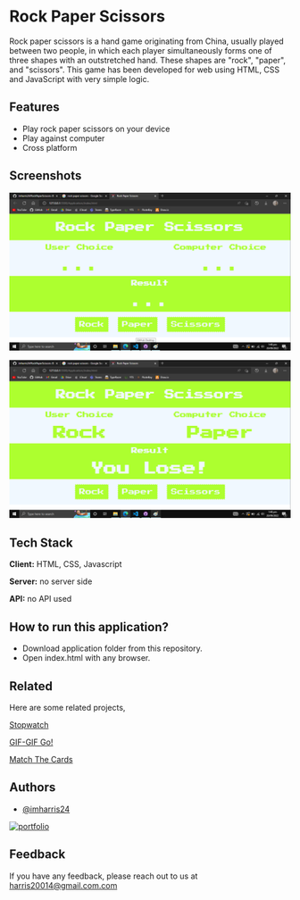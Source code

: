
# Rock Paper Scissors

Rock paper scissors is a hand game originating from China, usually played between two people, in which each player 
simultaneously forms one of three shapes with an outstretched hand. These shapes are "rock", "paper", and "scissors".
This game has been developed for web using HTML, CSS and JavaScript with very simple logic.

## Features

- Play rock paper scissors on your device
- Play against computer
- Cross platform


## Screenshots

![App Screenshot](https://raw.githubusercontent.com/imharris24/RockPaperScissors-JS/main/Screenshot/SC001.png?token=GHSAT0AAAAAABYVWMVQDXBHLOYAVITLAHQKYZJRNWQ)

![App Screenshot](https://raw.githubusercontent.com/imharris24/RockPaperScissors-JS/main/Screenshot/SC002.png?token=GHSAT0AAAAAABYVWMVRPLZGFDQ74FO7PXJKYZJRPMA)


## Tech Stack

**Client:** HTML, CSS, Javascript

**Server:** no server side

**API:** no API used


## How to run this application?

- Download application folder from this repository.
- Open index.html with any browser.



## Related

Here are some related projects,

[Stopwatch](https://github.com/imharris24/Stopwatch-JS)

[GIF-GIF Go!](https://github.com/imharris24/GifGifGo-JS)

[Match The Cards](https://github.com/imharris24/MatchTheCards-JS)

## Authors

- [@imharris24](https://www.github.com/imharris24)

[![portfolio](https://img.shields.io/badge/my_portfolio-000?style=for-the-badge&logo=ko-fi&logoColor=white)](https://imharris24.github.io/)
## Feedback

If you have any feedback, please reach out to us at harris20014@gmail.com.com

